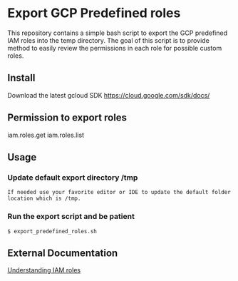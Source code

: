 # Export GCP Predefined roles

This repository contains a simple bash script to export the GCP predefined IAM roles into the temp directory. The goal of this script is to provide method to easily review the permissions in each role for possible custom roles.
 
## Install
Download the latest gcloud SDK
https://cloud.google.com/sdk/docs/

## Permission to export roles
iam.roles.get
iam.roles.list

## Usage

### Update default export directory /tmp 
```
If needed use your favorite editor or IDE to update the default folder location which is /tmp.
```
### Run the export script and be patient
```
$ export_predefined_roles.sh

```
## External Documentation

[Understanding IAM roles](https://cloud.google.com/iam/docs/understanding-roles)

